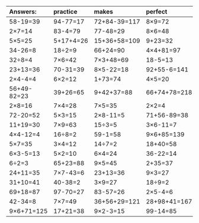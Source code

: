 | Answers: | practice | makes | perfect | ! |
| :--- | :--- | :--- | :--- | :--- |
| 58-19=39 | 94-77=17 | 72+84-39=117 | 8×9=72 | 8×8=64 | 
| 2×7=14 | 83-4=79 | 77-48=29 | 8×6=48 | 83+18+98=199 | 
| 5×5=25 | 5+17+4=26 | 15+36+58=109 | 9+23=32 | 10÷2=5 | 
| 34-26=8 | 18÷2=9 | 66+24=90 | 4×4+81=97 | 96-12=84 | 
| 32÷8=4 | 7×6=42 | 7×3+48=69 | 18-5=13 | 9×4=36 | 
| 23+13=36 | 70-31=39 | 8×5-22=18 | 92+55-6=141 | 85+78+29=192 | 
| 2×4-4=4 | 6×2=12 | 1+73=74 | 4×5=20 | 4×8=32 | 
| 56+49-82=23 | 39+26=65 | 9+42+37=88 | 66+74+78=218 | 33+38+91=162 | 
| 2×8=16 | 7×4=28 | 7×5=35 | 2×2=4 | 38+16=54 | 
| 72-20=52 | 5×3=15 | 2×8-11=5 | 71+56-89=38 | 4×3+38=50 | 
| 11+19=30 | 7×9=63 | 15÷3=5 | 3×6-11=7 | 6+93=99 | 
| 4×4-12=4 | 16÷8=2 | 59-1=58 | 9×6+85=139 | 85+38-15=108 | 
| 5×7=35 | 3×4=12 | 14÷7=2 | 18+40=58 | 4×4=16 | 
| 6×3-5=13 | 5×2=10 | 6×4=24 | 36-22=14 | 14÷2=7 | 
| 6÷2=3 | 65+23=88 | 9×5=45 | 2+35=37 | 4×2+32=40 | 
| 24+11=35 | 7×7-43=6 | 23+13=36 | 9×3=27 | 5+86=91 | 
| 31+10=41 | 40-38=2 | 3×9=27 | 18÷9=2 | 83-6=77 | 
| 69+18=87 | 97-70=27 | 83-57=26 | 2×5-4=6 | 7+17=24 | 
| 42-34=8 | 7×7=49 | 36+56+29=121 | 28+98+41=167 | 8÷4=2 | 
| 9×6+71=125 | 17+21=38 | 9×2-3=15 | 99-14=85 | 72+24+2=98 | 
